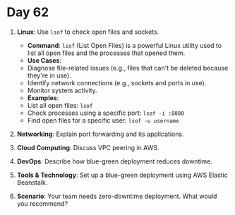 # Day 62


1. **Linux**: Use `lsof` to check open files and sockets.
   - **Command**: `lsof` (List Open Files) is a powerful Linux utility used to list all open files and the processes that opened them.  
   - **Use Cases**:  
    - Diagnose file-related issues (e.g., files that can't be deleted because they're in use).  
    - Identify network connections (e.g., sockets and ports in use).  
    - Monitor system activity.  
   - **Examples**:  
    - List all open files: `lsof`  
    - Check processes using a specific port: `lsof -i :8080`  
    - Find open files for a specific user: `lsof -u username`


2. **Networking**: Explain port forwarding and its applications.

3. **Cloud Computing**: Discuss VPC peering in AWS.

4. **DevOps**: Describe how blue-green deployment reduces downtime.

5. **Tools & Technology**: Set up a blue-green deployment using AWS Elastic Beanstalk.

6. **Scenario**: Your team needs zero-downtime deployment. What would you recommend?



